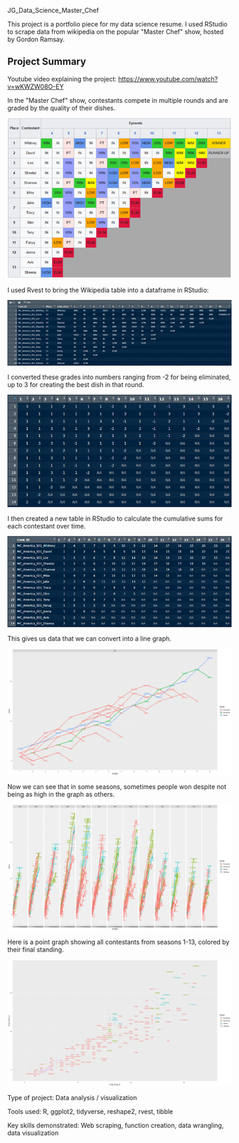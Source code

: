 JG_Data_Science_Master_Chef

This project is a portfolio piece for my data science resume. I used RStudio to scrape data from wikipedia on the popular "Master Chef" show, hosted by Gordon Ramsay.

## Project Summary

Youtube video explaining the project:
https://www.youtube.com/watch?v=wKWZW08O-EY

In the "Master Chef" show, contestants compete in multiple rounds and are graded by the quality of their dishes. 

![Graph 1](output/Master_Chef_00_Elim_A_001.png)

I used Rvest to bring the Wikipedia table into a dataframe in RStudio:

![Graph 1](output/Master_Chef_01_Elim_A_001.png)

I converted these grades into numbers ranging from -2 for being eliminated, up to 3 for creating the best dish in that round. 

![Graph 1](output/Master_Chef_03_Number_A_001.png)

I then created a new table in RStudio to calculate the cumulative sums for each contestant over time. 

![Graph 1](output/Master_Chef_04_Cumsum_A_001.png)

This gives us data that we can convert into a line graph.

![Graph 1](output/Master_Chef_Cont_S01_A_001.png)

Now we can see that in some seasons, sometimes people won despite not being as high in the graph as others.

![Graph 1](output/Master_Chef_Cont_S01-S13_A_001.png)

Here is a point graph showing all contestants from seasons 1-13, colored by their final standing.

![Graph 1](output/Master_Chef_Cont_FInal_A_001.png)




Type of project: Data analysis / visualization

Tools used: R, ggplot2, tidyverse, reshape2, rvest, tibble

Key skills demonstrated: Web scraping, function creation, data wrangling, data visualization